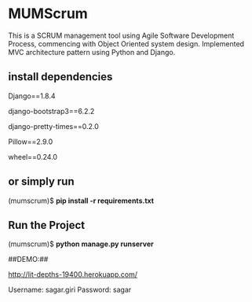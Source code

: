 # MUMScrum #

This is a SCRUM management tool using Agile Software Development Process, commencing with Object Oriented system design. Implemented MVC architecture pattern using Python and Django.

## install dependencies ##

Django==1.8.4

django-bootstrap3==6.2.2

django-pretty-times==0.2.0

Pillow==2.9.0

wheel==0.24.0
## or simply run ##

<path to project>(mumscrum)$ **pip install -r requirements.txt**

## Run the Project ##
<path to project>(mumscrum)$ **python manage.py runserver**

##DEMO:##

http://lit-depths-19400.herokuapp.com/

Username: sagar.giri
Password: sagar

